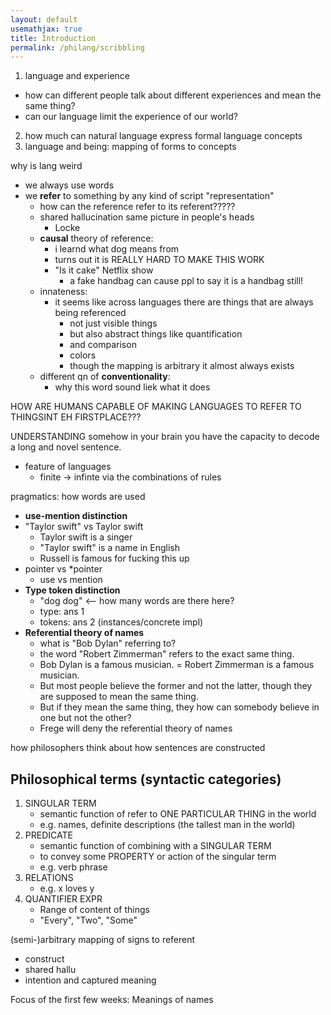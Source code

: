 ```yaml
---
layout: default
usemathjax: true
title: Introduction
permalink: /philang/scribbling
---
```


1. language and experience
- how can different people talk about different experiences and mean the same thing?
- can our language limit the experience of our world?
2. how much can natural language express formal language concepts
3. language and being: mapping of forms to concepts

why is lang weird
- we always use words
- we **refer** to something by any kind of script "representation"
  - how can the reference refer to its referent?????
  - shared hallucination same picture in people's heads
    - Locke
  - **causal** theory of reference: 
    - i learnd what dog means from 
    - turns out it is REALLY HARD TO MAKE THIS WORK
    - "Is it cake" Netflix show
      - a fake handbag can cause ppl to say it is a handbag still!
  - innateness:
    - it seems like across languages there are things that are always being referenced
      - not just visible things
      - but also abstract things like quantification
      - and comparison
      - colors
      - though the mapping is arbitrary it almost always exists
  - different qn of **conventionality**:
    - why this word sound liek what it does

HOW ARE HUMANS CAPABLE OF MAKING LANGUAGES TO REFER TO THINGSINT EH FIRSTPLACE???

UNDERSTANDING
somehow in your brain you have the capacity to decode a long and novel sentence.

- feature of languages
  - finite -> infinte via the combinations of rules

pragmatics: how words are used

- **use-mention distinction**
- "Taylor swift" vs Taylor swift
  - Taylor swift is a singer
  - "Taylor swift" is a name in English
  - Russell is famous for fucking this up
- pointer vs *pointer
    - use vs mention
- **Type token distinction**
  - "dog dog" <-- how many words are there here?
  - type: ans 1
  - tokens: ans 2 (instances/concrete impl)
- **Referential theory of names**
  - what is "Bob Dylan" referring to?
  - the word "Robert Zimmerman" refers to the exact same thing.
  - Bob Dylan is a famous musician. = Robert Zimmerman is a famous musician.
  - But most people believe the former and not the latter, though they are supposed to mean the same thing.
  - But if they mean the same thing, they how can somebody believe in one but not the other?
  - Frege will deny the referential theory of names


how philosophers think about how sentences are constructed

## Philosophical terms (syntactic categories)

1. SINGULAR TERM
   - semantic function of refer to ONE PARTICULAR THING in the world
   - e.g. names, definite descriptions (the tallest man in the world)
2. PREDICATE
   - semantic function of combining with a SINGULAR TERM 
   - to convey some PROPERTY or action of the singular term
   - e.g. verb phrase
3. RELATIONS
   - e.g. x loves y
4. QUANTIFIER EXPR
   - Range of content of things
   - "Every", "Two", "Some"


(semi-)arbitrary mapping of signs to referent
- construct
- shared hallu
- intention and captured meaning

Focus of the first few weeks: Meanings of names
